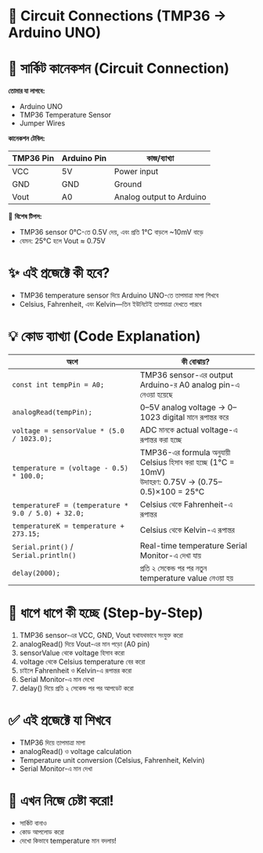 # 🔌 Circuit Connections (TMP36 → Arduino UNO)

🔌 সার্কিট কানেকশন (Circuit Connection)
==========================

**তোমার যা লাগবে:**
- Arduino UNO
- TMP36 Temperature Sensor
- Jumper Wires

**কানেকশন টেবিল:**

| TMP36 Pin | Arduino Pin | কাজ/ব্যাখ্যা                |
|-----------|-------------|-----------------------------|
| VCC       | 5V          | Power input                 |
| GND       | GND         | Ground                      |
| Vout      | A0          | Analog output to Arduino    |

📌 **বিশেষ টিপস:**
- TMP36 sensor 0°C-তে 0.5V দেয়, এবং প্রতি 1°C বাড়লে ~10mV বাড়ে  
- যেমন: 25°C হলে Vout ≈ 0.75V

✨ এই প্রজেক্টে কী হবে?
==========================
- TMP36 temperature sensor দিয়ে Arduino UNO-তে তাপমাত্রা মাপা শিখবে
- Celsius, Fahrenheit, এবং Kelvin—তিন ইউনিটেই তাপমাত্রা দেখতে পারবে

💡 কোড ব্যাখ্যা (Code Explanation)
==========================

| অংশ | কী বোঝায়? |
|------|-----------|
| `const int tempPin = A0;` | TMP36 sensor-এর output Arduino-র A0 analog pin-এ নেওয়া হয়েছে |
| `analogRead(tempPin);` | 0–5V analog voltage → 0–1023 digital মানে রূপান্তর করে |
| `voltage = sensorValue * (5.0 / 1023.0);` | ADC মানকে actual voltage-এ রূপান্তর করা হচ্ছে |
| `temperature = (voltage - 0.5) * 100.0;` | TMP36-এর formula অনুযায়ী Celsius হিসাব করা হচ্ছে (1°C = 10mV) <br> উদাহরণ: 0.75V → (0.75–0.5)×100 = 25°C |
| `temperatureF = (temperature * 9.0 / 5.0) + 32.0;` | Celsius থেকে Fahrenheit-এ রূপান্তর |
| `temperatureK = temperature + 273.15;` | Celsius থেকে Kelvin-এ রূপান্তর |
| `Serial.print()` / `Serial.println()` | Real-time temperature Serial Monitor-এ দেখা যায় |
| `delay(2000);` | প্রতি ২ সেকেন্ড পর পর নতুন temperature value নেওয়া হয় |

📝 ধাপে ধাপে কী হচ্ছে (Step-by-Step)
==========================
1. TMP36 sensor-এর VCC, GND, Vout যথাযথভাবে সংযুক্ত করো
2. analogRead() দিয়ে Vout-এর মান পড়ো (A0 pin)
3. sensorValue থেকে voltage হিসাব করো
4. voltage থেকে Celsius temperature বের করো
5. চাইলে Fahrenheit ও Kelvin-এ রূপান্তর করো
6. Serial Monitor-এ মান দেখো
7. delay() দিয়ে প্রতি ২ সেকেন্ড পর পর আপডেট করো

✅ এই প্রজেক্টে যা শিখবে
==========================
- TMP36 দিয়ে তাপমাত্রা মাপা
- analogRead() ও voltage calculation
- Temperature unit conversion (Celsius, Fahrenheit, Kelvin)
- Serial Monitor-এ মান দেখা

🚦 এখন নিজে চেষ্টা করো!
==========================
- সার্কিট বানাও
- কোড আপলোড করো
- দেখো কিভাবে temperature মান বদলায়!


